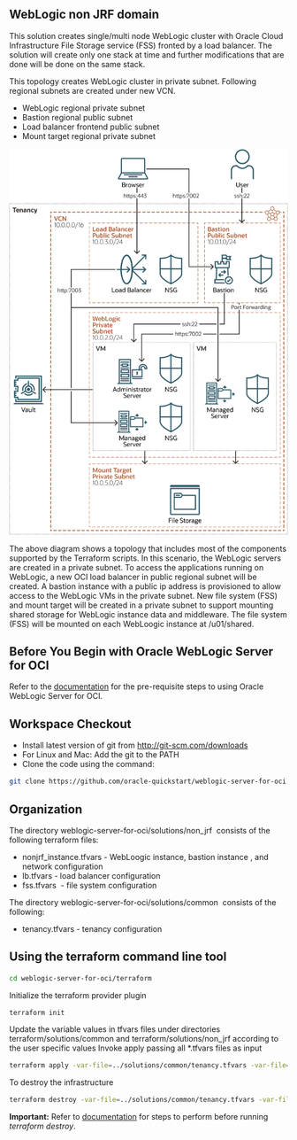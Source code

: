 ## WebLogic non JRF domain

This solution creates single/multi node WebLogic cluster with Oracle Cloud Infrastructure File Storage service (FSS) fronted
by a load balancer. The solution will create only one stack at time and further modifications that are done will be
done on the same stack.

This topology creates WebLogic cluster in private subnet. Following regional subnets are created under new VCN.
- WebLogic regional private subnet
- Bastion regional public subnet
- Load balancer frontend public subnet
- Mount target regional private subnet

![Full Topology Diagram](Topology.png)

The above diagram shows a topology that includes most of the components supported by the Terraform scripts.
In this scenario, the WebLogic servers are created in a private subnet. To access the applications running on WebLogic, a new OCI load balancer in public regional subnet will be created. A bastion instance with a public ip address is provisioned to allow access to the WebLogic VMs in the private subnet. New file system (FSS) and mount target will be created in a private subnet to support mounting shared storage for WebLogic instance data and middleware. The file system (FSS) will be mounted on each WebLoogic instance at /u01/shared.

## Before You Begin with Oracle WebLogic Server for OCI
Refer to the [documentation](https://docs.oracle.com/en/cloud/paas/weblogic-cloud/user/you-begin-oracle-weblogic-cloud.html) for the pre-requisite steps to using Oracle WebLogic Server for OCI.

## Workspace Checkout
- Install latest version of git from http://git-scm.com/downloads
- For Linux and Mac: Add the git to the PATH
- Clone the code using the command:

```bash
git clone https://github.com/oracle-quickstart/weblogic-server-for-oci.git
```

## Organization
The directory weblogic-server-for-oci/solutions/non_jrf  consists of the following terraform files:

- nonjrf_instance.tfvars - WebLoogic instance, bastion instance , and network configuration
- lb.tfvars - load balancer configuration
- fss.tfvars  - file system configuration

The directory weblogic-server-for-oci/solutions/common  consists of the following:
- tenancy.tfvars - tenancy configuration

## Using the terraform command line tool
```bash
cd weblogic-server-for-oci/terraform
```

Initialize the terraform provider plugin
```bash
terraform init
```

Update the variable values in tfvars files under directories terraform/solutions/common and terraform/solutions/non_jrf according to the user specific values
Invoke apply passing all *.tfvars files as input
```bash
terraform apply -var-file=../solutions/common/tenancy.tfvars -var-file=inputs/mp_image_ee_byol.tfvars -var-file=../solutions/non_jrf/nonjrf_instance.tfvars -var-file=../solutions/non_jrf /lb.tfvars -var-file=../solutions/non_jrf/fss.tfvars
```

To destroy the infrastructure
```bash
terraform destroy -var-file=../solutions/common/tenancy.tfvars -var-file=../solutions/common/mp_byol.tfvars -var-file=../solutions/non_jrf/nonjrf_instance.tfvars -var-file=../solutions/non_jrf/lb.tfvars -var-file=../solutions/non_jrf/fss.tfvars
```
**Important:** Refer to [documentation](https://docs.oracle.com/en/cloud/paas/weblogic-cloud/user/delete-domain.html) for steps to perform before running *terraform destroy*.
